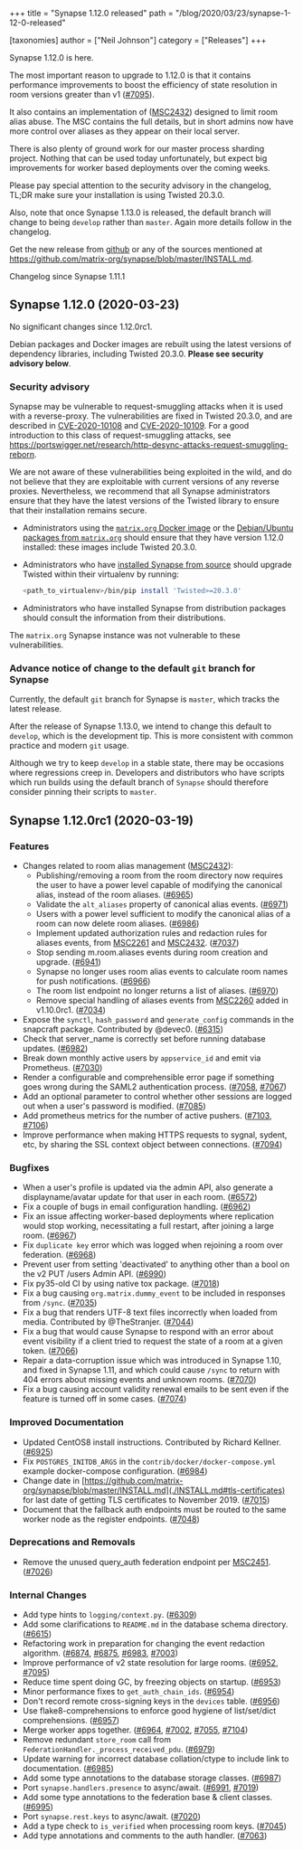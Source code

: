 +++
title = "Synapse 1.12.0 released"
path = "/blog/2020/03/23/synapse-1-12-0-released"

[taxonomies]
author = ["Neil Johnson"]
category = ["Releases"]
+++

Synapse 1.12.0 is here.

The most important reason to upgrade to 1.12.0 is that it contains performance improvements to boost the efficiency of state resolution in room versions greater than v1 ([\#7095](https://github.com/matrix-org/synapse/issues/7095)).

It also contains an implementation of ([MSC2432](https://github.com/matrix-org/matrix-doc/pull/2432)) designed to limit room alias abuse. The MSC contains the full details, but in short admins now have more control over aliases as they appear on their local server.

There is also plenty of ground work for our master process sharding project. Nothing that can be used today unfortunately, but expect big improvements for worker based deployments over the coming weeks.

Please pay special attention to the security advisory in the changelog, TL;DR make sure your installation is using Twisted 20.3.0.

Also, note that once Synapse 1.13.0 is released, the default branch will change to being `develop` rather than `master`. Again more details follow in the changelog.

Get the new release from [github](https://github.com/matrix-org/synapse/releases/tag/v1.12.0) or any of the sources mentioned at <https://github.com/matrix-org/synapse/blob/master/INSTALL.md>.

Changelog since Synapse 1.11.1

## Synapse 1.12.0 (2020-03-23)

No significant changes since 1.12.0rc1.

Debian packages and Docker images are rebuilt using the latest versions of
dependency libraries, including Twisted 20.3.0. **Please see security advisory
below**.

### Security advisory

Synapse may be vulnerable to request-smuggling attacks when it is used with a
reverse-proxy. The vulnerabilities are fixed in Twisted 20.3.0, and are
described in
[CVE-2020-10108](https://cve.mitre.org/cgi-bin/cvename.cgi?name=CVE-2020-10108)
and
[CVE-2020-10109](https://cve.mitre.org/cgi-bin/cvename.cgi?name=CVE-2020-10109).
For a good introduction to this class of request-smuggling attacks, see
<https://portswigger.net/research/http-desync-attacks-request-smuggling-reborn>.

We are not aware of these vulnerabilities being exploited in the wild, and
do not believe that they are exploitable with current versions of any reverse
proxies. Nevertheless, we recommend that all Synapse administrators ensure that
they have the latest versions of the Twisted library to ensure that their
installation remains secure.

* Administrators using the [`matrix.org` Docker
  image](https://hub.docker.com/r/matrixdotorg/synapse/) or the [Debian/Ubuntu
  packages from
  `matrix.org`](https://github.com/matrix-org/synapse/blob/master/INSTALL.md#matrixorg-packages)
  should ensure that they have version 1.12.0 installed: these images include
  Twisted 20.3.0.
* Administrators who have [installed Synapse from
  source](https://github.com/matrix-org/synapse/blob/master/INSTALL.md#installing-from-source)
  should upgrade Twisted within their virtualenv by running:

  ```sh
  <path_to_virtualenv>/bin/pip install 'Twisted>=20.3.0'
  ```

* Administrators who have installed Synapse from distribution packages should
  consult the information from their distributions.

The `matrix.org` Synapse instance was not vulnerable to these vulnerabilities.

### Advance notice of change to the default `git` branch for Synapse

Currently, the default `git` branch for Synapse is `master`, which tracks the
latest release.

After the release of Synapse 1.13.0, we intend to change this default to
`develop`, which is the development tip. This is more consistent with common
practice and modern `git` usage.

Although we try to keep `develop` in a stable state, there may be occasions
where regressions creep in. Developers and distributors who have scripts which
run builds using the default branch of `Synapse` should therefore consider
pinning their scripts to `master`.

## Synapse 1.12.0rc1 (2020-03-19)

### Features

* Changes related to room alias management ([MSC2432](https://github.com/matrix-org/matrix-doc/pull/2432)):
    * Publishing/removing a room from the room directory now requires the user to have a power level capable of modifying the canonical alias, instead of the room aliases. ([\#6965](https://github.com/matrix-org/synapse/issues/6965))
    * Validate the `alt_aliases` property of canonical alias events. ([\#6971](https://github.com/matrix-org/synapse/issues/6971))
    * Users with a power level sufficient to modify the canonical alias of a room can now delete room aliases. ([\#6986](https://github.com/matrix-org/synapse/issues/6986))
    * Implement updated authorization rules and redaction rules for aliases events, from [MSC2261](https://github.com/matrix-org/matrix-doc/pull/2261) and [MSC2432](https://github.com/matrix-org/matrix-doc/pull/2432). ([\#7037](https://github.com/matrix-org/synapse/issues/7037))
    * Stop sending m.room.aliases events during room creation and upgrade. ([\#6941](https://github.com/matrix-org/synapse/issues/6941))
    * Synapse no longer uses room alias events to calculate room names for push notifications. ([\#6966](https://github.com/matrix-org/synapse/issues/6966))
    * The room list endpoint no longer returns a list of aliases. ([\#6970](https://github.com/matrix-org/synapse/issues/6970))
    * Remove special handling of aliases events from [MSC2260](https://github.com/matrix-org/matrix-doc/pull/2260) added in v1.10.0rc1. ([\#7034](https://github.com/matrix-org/synapse/issues/7034))
* Expose the `synctl`, `hash_password` and `generate_config` commands in the snapcraft package. Contributed by @devec0. ([\#6315](https://github.com/matrix-org/synapse/issues/6315))
* Check that server_name is correctly set before running database updates. ([\#6982](https://github.com/matrix-org/synapse/issues/6982))
* Break down monthly active users by `appservice_id` and emit via Prometheus. ([\#7030](https://github.com/matrix-org/synapse/issues/7030))
* Render a configurable and comprehensible error page if something goes wrong during the SAML2 authentication process. ([\#7058](https://github.com/matrix-org/synapse/issues/7058), [\#7067](https://github.com/matrix-org/synapse/issues/7067))
* Add an optional parameter to control whether other sessions are logged out when a user's password is modified. ([\#7085](https://github.com/matrix-org/synapse/issues/7085))
* Add prometheus metrics for the number of active pushers. ([\#7103](https://github.com/matrix-org/synapse/issues/7103), [\#7106](https://github.com/matrix-org/synapse/issues/7106))
* Improve performance when making HTTPS requests to sygnal, sydent, etc, by sharing the SSL context object between connections. ([\#7094](https://github.com/matrix-org/synapse/issues/7094))

### Bugfixes

* When a user's profile is updated via the admin API, also generate a displayname/avatar update for that user in each room. ([\#6572](https://github.com/matrix-org/synapse/issues/6572))
* Fix a couple of bugs in email configuration handling. ([\#6962](https://github.com/matrix-org/synapse/issues/6962))
* Fix an issue affecting worker-based deployments where replication would stop working, necessitating a full restart, after joining a large room. ([\#6967](https://github.com/matrix-org/synapse/issues/6967))
* Fix `duplicate key` error which was logged when rejoining a room over federation. ([\#6968](https://github.com/matrix-org/synapse/issues/6968))
* Prevent user from setting 'deactivated' to anything other than a bool on the v2 PUT /users Admin API. ([\#6990](https://github.com/matrix-org/synapse/issues/6990))
* Fix py35-old CI by using native tox package. ([\#7018](https://github.com/matrix-org/synapse/issues/7018))
* Fix a bug causing `org.matrix.dummy_event` to be included in responses from `/sync`. ([\#7035](https://github.com/matrix-org/synapse/issues/7035))
* Fix a bug that renders UTF-8 text files incorrectly when loaded from media. Contributed by @TheStranjer. ([\#7044](https://github.com/matrix-org/synapse/issues/7044))
* Fix a bug that would cause Synapse to respond with an error about event visibility if a client tried to request the state of a room at a given token. ([\#7066](https://github.com/matrix-org/synapse/issues/7066))
* Repair a data-corruption issue which was introduced in Synapse 1.10, and fixed in Synapse 1.11, and which could cause `/sync` to return with 404 errors about missing events and unknown rooms. ([\#7070](https://github.com/matrix-org/synapse/issues/7070))
* Fix a bug causing account validity renewal emails to be sent even if the feature is turned off in some cases. ([\#7074](https://github.com/matrix-org/synapse/issues/7074))

### Improved Documentation

* Updated CentOS8 install instructions. Contributed by Richard Kellner. ([\#6925](https://github.com/matrix-org/synapse/issues/6925))
* Fix `POSTGRES_INITDB_ARGS` in the `contrib/docker/docker-compose.yml` example docker-compose configuration. ([\#6984](https://github.com/matrix-org/synapse/issues/6984))
* Change date in [https://github.com/matrix-org/synapse/blob/master/INSTALL.md](./INSTALL.md#tls-certificates) for last date of getting TLS certificates to November 2019. ([\#7015](https://github.com/matrix-org/synapse/issues/7015))
* Document that the fallback auth endpoints must be routed to the same worker node as the register endpoints. ([\#7048](https://github.com/matrix-org/synapse/issues/7048))

### Deprecations and Removals

* Remove the unused query_auth federation endpoint per [MSC2451](https://github.com/matrix-org/matrix-doc/pull/2451). ([\#7026](https://github.com/matrix-org/synapse/issues/7026))

### Internal Changes

* Add type hints to `logging/context.py`. ([\#6309](https://github.com/matrix-org/synapse/issues/6309))
* Add some clarifications to `README.md` in the database schema directory. ([\#6615](https://github.com/matrix-org/synapse/issues/6615))
* Refactoring work in preparation for changing the event redaction algorithm. ([\#6874](https://github.com/matrix-org/synapse/issues/6874), [\#6875](https://github.com/matrix-org/synapse/issues/6875), [\#6983](https://github.com/matrix-org/synapse/issues/6983), [\#7003](https://github.com/matrix-org/synapse/issues/7003))
* Improve performance of v2 state resolution for large rooms. ([\#6952](https://github.com/matrix-org/synapse/issues/6952), [\#7095](https://github.com/matrix-org/synapse/issues/7095))
* Reduce time spent doing GC, by freezing objects on startup. ([\#6953](https://github.com/matrix-org/synapse/issues/6953))
* Minor performance fixes to `get_auth_chain_ids`. ([\#6954](https://github.com/matrix-org/synapse/issues/6954))
* Don't record remote cross-signing keys in the `devices` table. ([\#6956](https://github.com/matrix-org/synapse/issues/6956))
* Use flake8-comprehensions to enforce good hygiene of list/set/dict comprehensions. ([\#6957](https://github.com/matrix-org/synapse/issues/6957))
* Merge worker apps together. ([\#6964](https://github.com/matrix-org/synapse/issues/6964), [\#7002](https://github.com/matrix-org/synapse/issues/7002), [\#7055](https://github.com/matrix-org/synapse/issues/7055), [\#7104](https://github.com/matrix-org/synapse/issues/7104))
* Remove redundant `store_room` call from `FederationHandler._process_received_pdu`. ([\#6979](https://github.com/matrix-org/synapse/issues/6979))
* Update warning for incorrect database collation/ctype to include link to documentation. ([\#6985](https://github.com/matrix-org/synapse/issues/6985))
* Add some type annotations to the database storage classes. ([\#6987](https://github.com/matrix-org/synapse/issues/6987))
* Port `synapse.handlers.presence` to async/await. ([\#6991](https://github.com/matrix-org/synapse/issues/6991), [\#7019](https://github.com/matrix-org/synapse/issues/7019))
* Add some type annotations to the federation base & client classes. ([\#6995](https://github.com/matrix-org/synapse/issues/6995))
* Port `synapse.rest.keys` to async/await. ([\#7020](https://github.com/matrix-org/synapse/issues/7020))
* Add a type check to `is_verified` when processing room keys. ([\#7045](https://github.com/matrix-org/synapse/issues/7045))
* Add type annotations and comments to the auth handler. ([\#7063](https://github.com/matrix-org/synapse/issues/7063))
